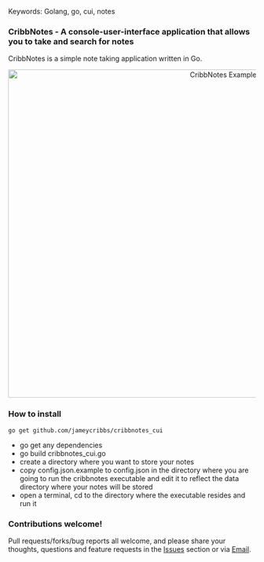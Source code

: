 Keywords: Golang, go, cui, notes

### CribbNotes - A console-user-interface application that allows you to take and search for notes

CribbNotes is a simple note taking application written in Go.

<p align="center">
  <img src="cribbnotes_cui_screenshot.png" width="890" height="668" alt="CribbNotes Example App" />
</p>

### How to install

~~~
go get github.com/jameycribbs/cribbnotes_cui
~~~

- go get any dependencies
- go build cribbnotes_cui.go
- create a directory where you want to store your notes
- copy config.json.example to config.json in the directory where you are going to run the cribbnotes executable and edit it to reflect the data directory where your notes will be stored
- open a terminal, cd to the directory where the executable resides and run it


### Contributions welcome!

Pull requests/forks/bug reports all welcome, and please share your thoughts, questions and feature requests in the [Issues] section or via [Email].

[Email]: mailto:jamey.cribbs@gmail.com
[Issues]: https://github.com/jameycribbs/cribbnotes_cui/issues

